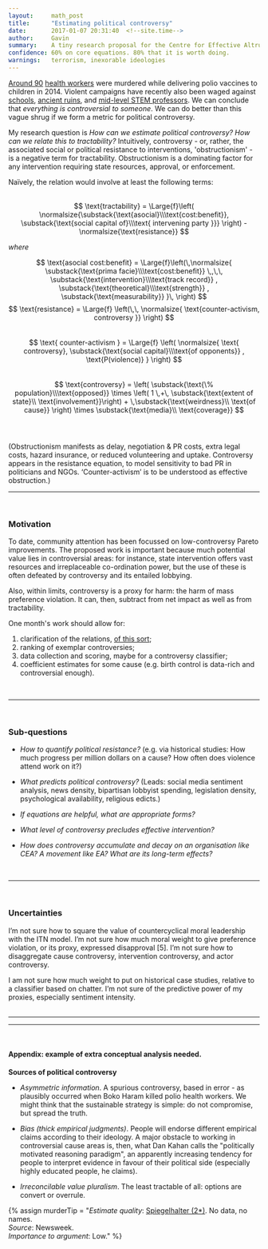 ```yaml
---
layout: 	math_post
title:  	"Estimating political controversy"
date:   	2017-01-07 20:31:40  <!--site.time-->
author:		Gavin
summary:	A tiny research proposal for the Centre for Effective Altruism - can we quantify controversy / obstructionism?
confidence: 60% on core equations. 80% that it is worth doing.
warnings: 	terrorism, inexorable ideologies
---
```

<!--categories: cause-prioritisation, effective-altruism, quantification-fever,-->

<a href="#" id="murderTip" class="tooltip" data-toggle="tooltip">Around 90</a> [health workers][Poliohno] were murdered while delivering polio vaccines to children in 2014. Violent campaigns have recently also been waged against [schools][Schoolsout], [ancient ruins][Ruined], and [mid-level STEM professors][Unabomb]. We can conclude that _everything is controversial to someone_. We can do better than this vague shrug if we form a metric for political controversy.


My research question is _How can we estimate political controversy? How can we relate this to tractability?_ Intuitively, controversy - or, rather, the associated social or political resistance to interventions, 'obstructionism' - is a negative term for tractability. Obstructionism is a dominating factor for any intervention requiring state resources, approval, or enforcement.

Naı̈vely, the relation would involve at least the following terms:<br><br>

<div align="center">

$$ \text{tractability} = \Large{f}\left( \normalsize{\substack{\text{asocial}\\\text{cost:benefit}}, \substack{\text{social capital of}\\\text{ intervening party }}} \right) - \normalsize{\text{resistance}} $$
</div><i>where</i><br>
<div align="center">

$$
	\text{asocial cost:benefit}  = \Large{f}\left(\,\normalsize{ \substack{\text{prima facie}\\\text{cost:benefit}} \,,\,\, 				\substack{\text{intervention}\\\text{track record}} , \substack{\text{theoretical}\\\text{strength}} , 					\substack{\text{measurability}} }\,
	\right)
$$
$$
	\text{resistance} = 	\Large{f} \left(\,\,	\normalsize{ \text{counter-activism, controversy }}   \right) 
$$
<br>
$$
	\text{ counter-activism } =	\Large{f} \left( \normalsize{ \text{ controversy}, \substack{\text{social capital}\\\text{of opponents}}	, \text{P(violence)} } \right)
$$
<br>
$$ 
	\text{controversy} = \left( \substack{\text{\% population}\\\text{opposed}} \times  \left( 1 \,+\, \substack{\text{extent of state}\\ \text{involvement}}\right) + \,\substack{\text{weirdness}\\ \text{of cause}} \right) \times \substack{\text{media}\\ \text{coverage}}	
$$
<br><br></div>

(Obstructionism manifests as delay, negotiation &amp; PR costs, extra legal costs, hazard insurance, or reduced volunteering and uptake. Controversy appears in the resistance equation, to model sensitivity to bad PR in politicians and NGOs.
‘Counter-activism’ is to be understood as effective obstruction.)
<br>

---

<br>

### Motivation

To date, community attention has been focussed on low-controversy Pareto improvements. The proposed work is important because much potential value lies in controversial areas: for instance, state intervention offers vast resources and irreplaceable co-ordination power, but the use of these is often defeated by controversy and its entailed lobbying.

Also, within limits, controversy is a proxy for harm: the harm of mass preference violation. It can, then, subtract from net impact as well as from tractability.

One month's work should allow for: 

1. clarification of the relations, [of this sort](#appendix);
2. ranking of exemplar controversies; 
3. data collection and scoring, maybe for a controversy classifier; 
4. coefficient estimates for some cause (e.g. birth control is data-rich and controversial enough).
<br>

---

<br>

### Sub-questions

* _How to quantify political resistance?_
(e.g. via historical studies: How much progress per million dollars on a cause? How often does violence attend work on it?)

* _What predicts political controversy?_
(Leads: social media sentiment analysis, news density, bipartisan lobbyist spending, legislation density, psychological availability, religious edicts.)

* _If equations are helpful, what are appropriate forms?_

* _What level of controversy precludes effective intervention?_

* _How does controversy accumulate and decay on an organisation like CEA? A movement like EA? What are its long-term effects?_
<br>

---

<br>

### Uncertainties

I’m not sure how to square the value of countercyclical moral leadership with the ITN model. I’m not sure how much moral weight to give preference violation, or its proxy, expressed disapproval [5]. I’m not sure how to disaggregate cause controversy, intervention controversy, and actor controversy.

I am not sure how much weight to put on historical case studies, relative to a classifier based on chatter. I’m not sure of the predictive power of my proxies, especially sentiment intensity.
<br><br>

<a name="appendix"><a/>

-----------------------
-----------------------

<br>

#### Appendix: example of extra conceptual analysis needed.


**Sources of political controversy**

* _Asymmetric information_. A spurious controversy, based in error - as plausibly occurred when Boko Haram killed polio health workers. We might think that the sustainable strategy is simple: do not compromise, but spread the truth.

* _Bias (thick empirical judgments)_. People will endorse different empirical claims according to their ideology. A major obstacle to working in controversial cause areas is, then, what Dan Kahan calls the "politically motivated reasoning paradigm", an apparently increasing tendency for people to interpret evidence in favour of their political side (especially highly educated people, he claims).

* _Irreconcilable value pluralism_. The least tractable of all: options are convert or overrule.



<!---->

{%	assign murderTip = "<i>Estimate quality</i>: <a href="http://technicalities.netlify.com/metrics/#spiegel-quality">Spiegelhalter (2*)</a>. No data, no names.<br><i>Source</i>: Newsweek.<br><i>Importance to argument</i>: Low."	%}

<script>
	document.addEventListener("DOMContentLoaded", function() {
		var murder = document.getElementById("murderTip"); 
    	murder.tooltip({ title: "{{ murderTrip }}", html: true, animation: true, delay: 10 }); 
	});
</script>


[Spiegel]:		http://technicalities.netlify.com/metrics/#spiegel-quality
[Poliohno]:		http://europe.newsweek.com/polio-related-murders-kill-more-disease-itself-287880?rm=eu 
[Schoolsout]:	http://www.protectingeducation.org/sites/default/files/documents/eua_2014_full.pdf 
[Ruined]:		https://en.wikipedia.org/wiki/Destruction_of_cultural_heritage_by_ISIL 				
[Unabomb]:		https://en.wikipedia.org/wiki/Ted_Kaczynski#Casualties 